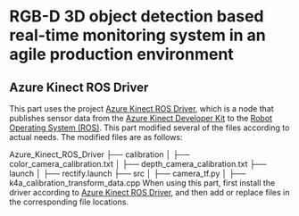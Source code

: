 # RGB-D 3D object detection based real-time monitoring system in an agile production environment

## Azure Kinect ROS Driver
 This part uses the project [Azure Kinect ROS Driver](https://github.com/microsoft/Azure_Kinect_ROS_Driver), which is a
node that publishes sensor data from the [Azure Kinect Developer Kit](https://azure.microsoft.com/en-us/services/kinect-dk/)
to the [Robot Operating System (ROS)](https://www.ros.org/). This part modified several of the files according to actual needs. 
The modified files are as follows:

Azure_Kinect_ROS_Driver
├── calibration
│   ├── color_camera_calibration.txt
│   ├── depth_camera_calibration.txt
├── launch
│   ├── rectify.launch
├── src
│   ├── camera_tf.py
│   ├── k4a_calibration_transform_data.cpp
When using this part, first install the driver according to [Azure Kinect ROS Driver](https://github.com/microsoft/Azure_Kinect_ROS_Driver),
and then add or replace files in the corresponding file locations.
